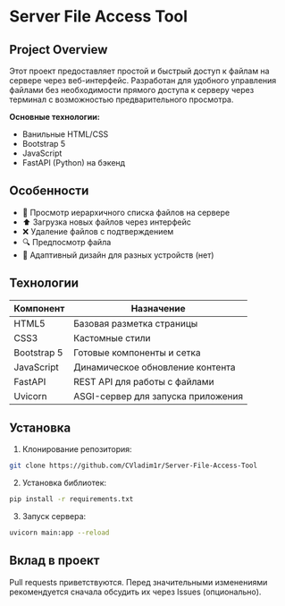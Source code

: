 # Server File Access Tool

## Project Overview
Этот проект предоставляет простой и быстрый доступ к файлам на сервере через веб-интерфейс. Разработан для удобного управления файлами без необходимости прямого доступа к серверу через терминал с возможностью предварительного просмотра.

**Основные технологии:**
- Ванильные HTML/CSS
- Bootstrap 5
- JavaScript
- FastAPI (Python) на бэкенд

## Особенности
- 📁 Просмотр иерархичного списка файлов на сервере
- ⬆️ Загрузка новых файлов через интерфейс
- ❌ Удаление файлов с подтверждением
- 🔍 Предпосмотр файла
- 📱 Адаптивный дизайн для разных устройств (нет)

## Технологии
| Компонент       | Назначение                          |
|-----------------|-------------------------------------|
| HTML5           | Базовая разметка страницы           |
| CSS3            | Кастомные стили                     |
| Bootstrap 5     | Готовые компоненты и сетка          |
| JavaScript      | Динамическое обновление контента    |
| FastAPI         | REST API для работы с файлами       |
| Uvicorn         | ASGI-сервер для запуска приложения  |

## Установка
1. Клонирование репозитория:
```bash
git clone https://github.com/CVladim1r/Server-File-Access-Tool
```
2. Установка библиотек:
```bash
pip install -r requirements.txt
```
3. Запуск сервера:
```bash
uvicorn main:app --reload
```

## Вклад в проект
Pull requests приветствуются. Перед значительными изменениями рекомендуется сначала обсудить их через Issues (опционально).